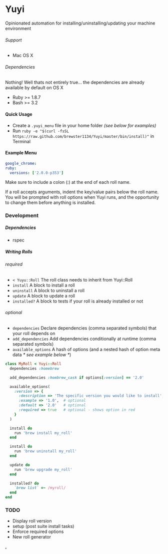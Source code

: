 # Yuyi
Opinionated automation for installing/uninstalling/updating your machine environment

###### Support
* Mac OS X

###### Dependencies
Nothing! Well thats not entirely true... the dependencies are already available by default on OS X
* Ruby >= 1.8.7
* Bash >= 3.2

#### Quick Usage
* Create a `.yuyi_menu` file in your home folder _(see below for examples)_
* Run `ruby -e "$(curl -fsSL https://raw.github.com/brewster1134/Yuyi/master/bin/install)"` in Terminal

#### Example Menu

```yaml
google_chrome:
ruby:
  versions: ['2.0.0-p353']
```

Make sure to include a colon (:) at the end of each roll name.

If a roll accepts arguments, indent the key/value pairs below the roll name.  You will be prompted with roll options when Yuyi runs, and the opportunity to change them before anything is installed.

### Development

##### Dependencies
* rspec

##### Writing Rolls
###### _required_
* `< Yuyu::Roll`  The roll class needs to inherit from Yuyi::Roll
* `install`       A block to install a roll
* `uninstall`     A block to uninstall a roll
* `update`        A block to update a roll
* `installed?`    A block to tests if your roll is already installed or not

###### _optional_
* `dependencies`      Declare dependencies (comma separated symbols) that your roll depends on
* `add_dependencies`  Add dependencies conditionally at runtime (comma separated symbols)
* `available_options` A hash of options (and a nested hash of option meta data _* see example below *_)

```ruby
class MyRoll < Yuyi::Roll
  dependencies :homebrew

  add_dependencies :hombrew_cask if options[:version] == '2.0'

  available_options(
    :version => {
      :description => 'The specific version you would like to install',
      :example => '1.0',  # optional
      :default => '2.0'   # optional
      :required => true   # optional - shows option in red
    }
  )

  install do
    run 'brew install my_roll'
  end

  install do
    run 'brew uninstall my_roll'
  end

  update do
    run 'brew upgrade my_roll'
  end

  installed? do
    `brew list` =~ /myroll/
  end
end
```

### TODO
* Display roll version
* setup (post suite install tasks)
* Enforce required options
* New roll generator

[.](http://www.comedycentral.com/video-clips/3myds9/upright-citizens-brigade-sushi-chef)

